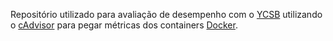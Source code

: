 Repositório utilizado para avaliação de desempenho com o [YCSB](https://github.com/brianfrankcooper/YCSB) utilizando o [cAdvisor](https://github.com/google/cadvisor) para pegar métricas dos containers [Docker](https://www.docker.com/).